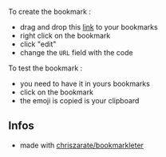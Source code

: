 To create the bookmark :
- drag and drop this [link](https://google.com) to your bookmarks
- right click on the bookmark
- click "edit"
- change the `URL` field with the code

To test the bookmark :
- you need to have it in yours bookmarks
- click on the bookmark
- the emoji is copied is your clipboard

## Infos

- made with [chriszarate/bookmarkleter](https://github.com/chriszarate/bookmarkleter)